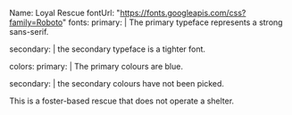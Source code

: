 Name: Loyal Rescue
fontUrl: "https://fonts.googleapis.com/css?family=Roboto"
fonts:
  primary: |
    The primary typeface represents a strong sans-serif.

  secondary: |
    the secondary typeface is a tighter font.

colors:
  primary: |
    The primary colours are blue.

  secondary: |
    the secondary colours have not been picked.

This is a foster-based rescue that does not operate a shelter.
